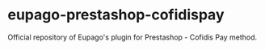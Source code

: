 # eupago-prestashop-cofidispay
Official repository of Eupago's plugin for Prestashop - Cofidis Pay method.
